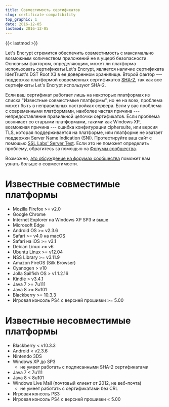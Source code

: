 ```yaml
---
title: Совместимость сертификатов
slug: certificate-compatibility
top_graphic: 1
date: 2016-12-05
lastmod: 2016-12-05
---
```


{{< lastmod >}}

Let's Encrypt стремится обеспечить совместимость с максимально возможным количеством приложений не в ущерб безопасности. Основным фактором, определяющим, может ли платформа использовать сертификаты Let's Encrypt, является наличие сертификата IdenTrust's DST Root X3 в ее доверенном хранилище. Второй фактор --- поддержка платформой современных  сертификатов [SHA-2](https://konklone.com/post/why-google-is-hurrying-the-web-to-kill-sha-1), так как все сертификаты Let's Encrypt используют SHA-2.

Если ваш сертификат работает лишь на некоторых платформах из списка "Известные совместимые платформы", но не на всех, проблема может быть в неправильных настройках сервера. Если у вас проблема с современными платформами, наиболее частая причина --- непредоставление правильной цепочки сертификатов. Если проблема возникает со старыми платформами, такими как Windows XP, возможная причина --- ошибка конфигурации ciphersuite, или версия TLS, которая поддерживается на платформе, или платформе не хватает поддержки Server Name Indication (SNI). Протестируйте ваш сайт с помощью [SSL Labs' Server Test](https://www.ssllabs.com/ssltest/). Если это не поможет определить проблему, обратитесь за помощью на [Форумы сообщества](https://community.letsencrypt.org/).

Возможно, [это обсуждение на форумах сообщества](https://community.letsencrypt.org/t/which-browsers-and-operating-systems-support-lets-encrypt/) поможет вам узнать больше о совместимости.

# Известные совместимые платформы

* Mozilla Firefox >= v2.0
* Google Chrome
* Internet Explorer на Windows XP SP3 и выше
* Microsoft Edge
* Android OS >= v2.3.6
* Safari >= v4.0 на macOS
* Safari на iOS >= v3.1
* Debian Linux >= v6
* Ubuntu Linux >= v12.04
* NSS Library >= v3.11.9
* Amazon FireOS (Silk Browser)
* Cyanogen > v10
* Jolla Sailfish OS > v1.1.2.16
* Kindle > v3.4.1
* Java 7 >= 7u111
* Java 8 >= 8u101
* Blackberry >= 10.3.3
* Игровая консоль PS4 с версией прошивки >= 5.00

# Известные несовместимые платформы

* Blackberry < v10.3.3
* Android < v2.3.6
* Nintendo 3DS
* Windows XP до SP3
  * не умеет работать с подписанными SHA-2 сертификатами
* Java 7 < 7u111
* Java 8 < 8u101
* Windows Live Mail (почтовый клиент от 2012, не веб-почта)
  * не умеет работать с сертификатами без CRL
* Игровая консоль PS3
* Игровая консоль PS4 с версией прошивки < 5.00
